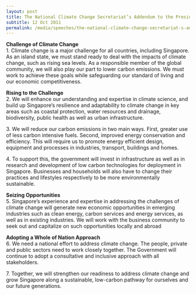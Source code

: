 ```yaml
---
layout: post
title: The National Climate Change Secretariat’s Addendum to the President’s Address in 2011 by Deputy Prime Minister and Chairman of the Inter-Ministerial Committee on Climate Change Teo Chee Hean
subtitle: 12 Oct 2011
permalink: /media/speeches/the-national-climate-change-secretariat-s-addendum-to-the-president-s-address-in-2011-by-deputy-prime-minister-teo-chee-hean-chairman-of-the-inter-ministerial-committee-on-climate-change
---
```


**Challenge of Climate Change**  
1.&nbsp;Climate change is a major challenge for all countries, including Singapore. As an island state, we must stand ready to deal with the impacts of climate change, such as rising sea levels. As a responsible member of the global community, we will also play our part to lower carbon emissions. We must work to achieve these goals while safeguarding our standard of living and our economic competitiveness.

**Rising to the Challenge**  
2.&nbsp;We will enhance our understanding and expertise in climate science, and build up Singapore’s resilience and adaptability to climate change in key areas such as coastal protection, water resources and drainage, biodiversity, public health as well as urban infrastructure.

3.&nbsp;We will reduce our carbon emissions in two main ways. First, greater use of less carbon intensive fuels. Second, improved energy conservation and efficiency. This will require us to promote energy efficient design, equipment and processes in industries, transport, buildings and homes.

4.&nbsp;To support this, the government will invest in infrastructure as well as in research and development of low carbon technologies for deployment in Singapore. Businesses and households will also have to change their practices and lifestyles respectively to be more environmentally sustainable.

**Seizing Opportunities**  
5.&nbsp;Singapore’s experience and expertise in addressing the challenges of climate change will generate new economic opportunities in emerging industries such as clean energy, carbon services and energy services, as well as in existing industries. We will work with the business community to seek out and capitalize on such opportunities locally and abroad

**Adopting a Whole of Nation Approach**  
6.&nbsp;We need a national effort to address climate change. The people, private and public sectors need to work closely together. The Government will continue to adopt a consultative and inclusive approach with all stakeholders.

7.&nbsp;Together, we will strengthen our readiness to address climate change and grow Singapore along a sustainable, low-carbon pathway for ourselves and our future generations.
